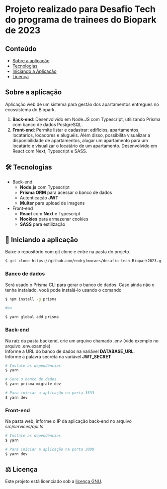 #  Projeto realizado para Desafio Tech do programa de trainees do Biopark de 2023

## Conteúdo
* [Sobre a aplicação](#sobre-a-aplicação)
* [Tecnologias](#hammer_and_wrench-tecnologias)
* [Iniciando a Aplicação](#car-Iniciando-a-aplicação)
* [Licença](#balance_scale-licença)

## Sobre a aplicação
Aplicação web de um sistema para gestão dos apartamentos entregues no ecossistema do Biopark.
<br />
1. __Back-end__: Desenvolvido em Node.JS com Typescript, utilizando Prisma com banco de dados PostgreSQL.
2. __Front-end__: Permite listar e cadastrar: edifícios, apartamentos, locatários, locadores e aluguéis. Além disso, possibilita visualizar a disponibilidade de apartamentos, alugar um apartamento para um locatário e visualizar o locatário de um apartamento. Desenvolvido em React com Next, Typescript e SASS.

## :hammer_and_wrench: Tecnologias
* Back-end
  * __Node.js__ com Typescript
  * __Prisma ORM__ para acessar o banco de dados
  * Autenticação __JWT__
  * __Multer__ para upload de imagens
* Front-end
  * __React__ com __Next__ e Typescript
  * __Nookies__ para armazenar cookies
  * __SASS__ para estilização

## :car: Iniciando a aplicação
Baixe o repositório com git clone e entre na pasta do projeto.
```bash
$ git clone https://github.com/endrylmoraes/desafio-tech-Biopark2023.git
```
### __Banco de dados__
Será usado o Prisma CLI para gerar o banco de dados. Caso ainda não o tenha instalado, você pode instalá-lo usando o comando
```bash
$ npm install -g prisma 

#ou 

$ yarn global add prisma
```

### __Back-end__
Na raíz da pasta backend, crie um arquivo chamado .env (vide exemplo no arquivo .env.example)<br/>
Informe a URL do banco de dados na variável __DATABASE_URL__.<br/>
Informe a palavra secreta na variável __JWT_SECRET__<br/>
```bash
# Instale as dependências
$ yarn

# Gere o banco de dados
$ yarn prisma migrate dev

# Para iniciar a aplicação na porta 3333
$ yarn dev
```

### __Front-end__
  Na pasta web, informe o IP da aplicação back-end no arquivo _src/services/api.ts_<br/>
```bash
# Instale as dependências
$ yarn

# Para iniciar a aplicação na porta 3000
$ yarn dev
```

## :balance_scale: Licença
Este projeto está licenciado sob a [licença GNU](LICENSE).